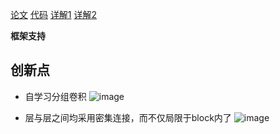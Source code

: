 [论文](http://cn.arxiv.org/pdf/1711.09224v2)
[代码](https://github.com/ShichenLiu/CondenseNet)
[详解1](https://blog.csdn.net/u014380165/article/details/78747711)
[详解2](https://mp.weixin.qq.com/s?__biz=MzIzMTY0NjEzMA==&mid=2247484339&idx=1&sn=0f1a8c33b2e185e2f06d131b6142b485&chksm=e8a1b56edfd63c784dc8b77588ce72ed47918f7d0a44ba630d53699cb5272afa407d27ace043&mpshare=1&scene=23&srcid=1218b2XchJoarIqjB8FZIKaO#rd)

**框架支持**

## 创新点
- 自学习分组卷积
![image](https://github.com/jyhengcoder/paper-diary/tree/master/images/condensnet.png)

- 层与层之间均采用密集连接，而不仅局限于block内了
![image](https://github.com/jyhengcoder/paper-diary/tree/master/images/condensenet_block.png)


